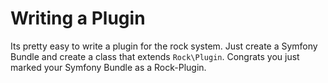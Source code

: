 # Writing a Plugin

Its pretty easy to write a plugin for the rock system. 
Just create a Symfony Bundle and create a class that extends `Rock\Plugin`. 
Congrats you just marked your Symfony Bundle as a Rock-Plugin.